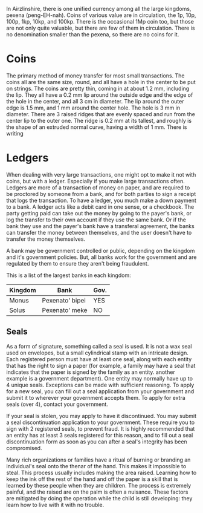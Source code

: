In Airzlinshire, there is one unified currency among all the large kingdoms, pexena (peng-EH-nah). Coins of various value are in circulation, the 1p, 10p, 100p, 1kp, 10kp, and 100kp. There is the occasional 1Mp coin too, but those are not only quite valuable, but there are few of them in circulation. There is no denomination smaller than the pexena, so there are no coins for it.

# Coins
The primary method of money transfer for most small transactions. The coins all are the same size, round, and all have a hole in the center to be put on strings. The coins are pretty thin, coming in at about 1.2 mm, including the lip. They all have a 0.2 mm lip around the outside edge and the edge of the hole in the center, and all 3 cm in diameter. The lip around the outer edge is 1.5 mm, and 1 mm around the center hole. The hole is 3 mm in diameter. There are 3 raised ridges that are evenly spaced and run from the center lip to the outer one. The ridge is 0.2 mm at its tallest, and roughly is the shape of an extruded normal curve, having a width of 1 mm. There is writing
# Ledgers
When dealing with very large transactions, one might opt to make it not with coins, but with a ledger. Especially if you make large transactions often. Ledgers are more of a transaction of money on paper, and are required to be proctored by someone from a bank, and for both parties to sign a receipt that logs the transaction. To have a ledger, you much make a down payment to a bank. A ledger acts like a debit card in one sense, or a checkbook. The party getting paid can take out the money by going to the payer's bank, or log the transfer to their own account if they use the same bank. Or if the bank they use and the payer's bank have a transferal agreement, the banks can transfer the money between themselves, and the user doesn't have to transfer the money themselves.

A bank may be government controlled or public, depending on the kingdom and it's government policies. But, all banks work for the government and are regulated by them to ensure they aren't being fraudulent.

This is a list of the largest banks in each kingdom:

| Kingdom | Bank            | Gov. |
| ------- | --------------- | ---- |
| Monus   | Pexenato' bipei | YES  |
| Solus   | Pexenato' meke  | NO   |
## Seals
As a form of signature, something called a seal is used. It is not a wax seal used on envelopes, but a small cylindrical stamp with an intricate design. Each registered person must have at least one seal, along with each entity that has the right to sign a paper (for example, a family may have a seal that indicates that the paper is signed by the family as an entity. another example is a government department). One entity may normally have up to 4 unique seals. Exceptions can be made with sufficient reasoning. To apply for a new seal, you can fill out a seal application from your government and submit it to wherever your government accepts them. To apply for extra seals (over 4), contact your government.

If your seal is stolen, you may apply to have it discontinued. You may submit a seal discontinuation application to your government. These require you to sign with 2 registered seals, to prevent fraud. It is highly recommended that an entity has at least 3 seals registered for this reason, and to fill out a seal discontinuation form as soon as you can after a seal's integrity has been compromised.

Many rich organizations or families have a ritual of burning or branding an individual's seal onto the thenar of the hand. This makes it impossible to steal. This process usually includes making the area raised. Learning how to keep the ink off the rest of the hand and off the paper is a skill that is learned by these people when they are children. The process is extremely painful, and the raised are on the palm is often a nuisance. These factors are mitigated by doing the operation while the child is still developing: they learn how to live with it with no trouble.
